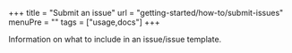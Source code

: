 +++
title = "Submit an issue"
url = "getting-started/how-to/submit-issues"
menuPre = "<i class='fas fa-exclamation-triangle'></i>"
tags = ["usage,docs"]
+++

Information on what to include in an issue/issue template.